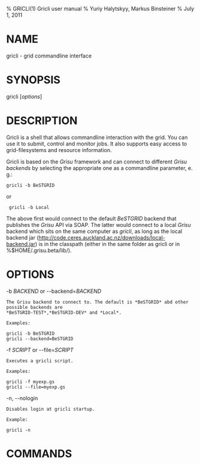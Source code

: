 % GRICLI(1) Gricli user manual
% Yuriy Halytskyy, Markus Binsteiner
% July 1, 2011

<!-- 

Don't edit the USAGE.md file directly since it'll be overwritten with regularly. Edit man/manpage-template.md instead

 -->

# NAME

gricli - grid commandline interface

# SYNOPSIS

gricli [*options*] 

# DESCRIPTION

Gricli is a shell that allows commandline interaction with the grid. You can use it to submit, control and monitor jobs. It also supports easy access to grid-filesystems and resource information.

Gricli is based on the *Grisu* framework and can connect to different *Grisu backends* by selecting the appropriate one as a commandline parameter, e. g.:

    gricli -b BeSTGRID
    
 or 
 
     gricli -b Local
     
The above first would connect to the default *BeSTGRID* backend that publishes the *Grisu* API via SOAP. The latter would connect to a local *Grisu* backend which sits on the same computer as *gricli*, as long as the local backend jar (http://code.ceres.auckland.ac.nz/downloads/local-backend.jar) is in the classpath (either in the same folder as gricli or in %$HOME/.grisu.beta/lib/).

# OPTIONS

-b *BACKEND* or \--backend=*BACKEND*

    The Grisu backend to connect to. The default is *BeSTGRID* abd other possible backends are
    *BeSTGRID-TEST*,*BeSTGRID-DEV* and *Local*.

    Examples:

    gricli -b BeSTGRID
    gricli --backend=BeSTGRID

-f  *SCRIPT* or \--file=*SCRIPT*

    Executes a gricli script.

    Examples:

    gricli -f myexp.gs
    gricli --file=myexp.gs

-n, \--nologin

    Disables login at gricli startup.

    Example:

    gricli -n

# COMMANDS


